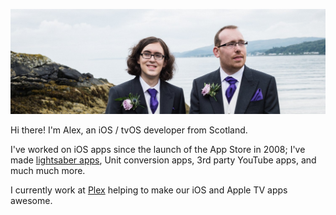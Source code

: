 ![Header photo of Alex and his husband](Assets/header.jpg "Header photo of Alex and his husband")

Hi there! I'm Alex, an iOS / tvOS developer from Scotland.

I've worked on iOS apps since the launch of the App Store in 2008; I've made [lightsaber apps](https://medium.com/@alexstevensonprice/love-lightsabers-and-10-years-of-the-app-store-8537f8eb09d5), Unit conversion apps, 3rd party YouTube apps, and much much more.

I currently work at [Plex](http://plex.tv) helping to make our iOS and Apple TV apps awesome.
